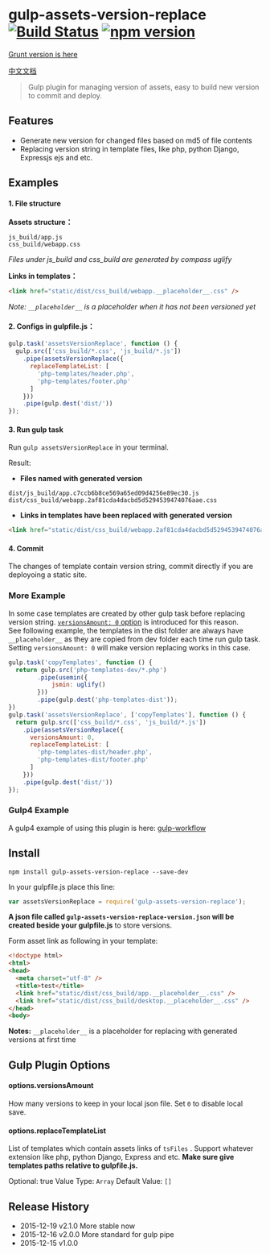 # gulp-assets-version-replace  [![Build Status](https://travis-ci.org/bammoo/gulp-assets-version-replace.svg?branch=master)](https://travis-ci.org/bammoo/gulp-assets-version-replace) [![npm version](https://badge.fury.io/js/gulp-assets-version-replace.svg)](http://badge.fury.io/js/gulp-assets-version-replace)

[Grunt version is here](https://www.npmjs.com/package/grunt-assets-version-replace)

[中文文档](README-cn.md)


> Gulp plugin for managing version of assets, easy to build new version to commit and deploy.


## Features

- Generate new version for changed files based on md5 of file contents
- Replacing version string in template files, like php, python Django, Expressjs ejs and etc.
  

## Examples


#### 1. File structure

**Assets structure：**
 
```
js_build/app.js
css_build/webapp.css
```
*Files under js_build and css_build are generated by compass uglify*

**Links in templates：**

```html
<link href="static/dist/css_build/webapp.__placeholder__.css" />
```

*Note:  `__placeholder__` is a placeholder when it has not been  versioned yet*

#### 2. Configs in gulpfile.js：

```js
gulp.task('assetsVersionReplace', function () {
  gulp.src(['css_build/*.css', 'js_build/*.js'])
    .pipe(assetsVersionReplace({
      replaceTemplateList: [
        'php-templates/header.php',
        'php-templates/footer.php'
      ]
    }))
    .pipe(gulp.dest('dist/'))
});
```
#### 3. Run gulp task

Run `gulp assetsVersionReplace` in your terminal.

Result:

* **Files named with generated version** 

```
dist/js_build/app.c7ccb6b8ce569a65ed09d4256e89ec30.js
dist/css_build/webapp.2af81cda4dacbd5d5294539474076aae.css
```

* **Links in templates have been replaced with generated version**

```html
<link href="static/dist/css_build/webapp.2af81cda4dacbd5d5294539474076aae.css" />
```

#### 4. Commit

The changes of template contain version string, commit directly if you are deployoing a static site.   


### More Example

In some case templates are created by other gulp task before replacing version string. [`versionsAmount: 0` option](#optionsreplacetemplatelist) is introduced for this reason.   
See following example, the templates in the dist folder are always have `__placeholder__` as they are copied from dev folder each time run gulp task. Setting `versionsAmount: 0` will make version replacing works in this case.

```js
gulp.task('copyTemplates', function () {
  return gulp.src('php-templates-dev/*.php')
        .pipe(usemin({
            jsmin: uglify()
        }))
        .pipe(gulp.dest('php-templates-dist'));
})
gulp.task('assetsVersionReplace', ['copyTemplates'], function () {
  return gulp.src(['css_build/*.css', 'js_build/*.js'])
    .pipe(assetsVersionReplace({
      versionsAmount: 0,
      replaceTemplateList: [
        'php-templates-dist/header.php',
        'php-templates-dist/footer.php'
      ]
    }))
    .pipe(gulp.dest('dist/'))
});
```

### Gulp4 Example

A gulp4 example of using this plugin is here: [gulp-workflow](https://github.com/bammoo/gulp-workflow/blob/master/h5-app/tasks-for-gulp4/gulpfile.js)

## Install

```shell
npm install gulp-assets-version-replace --save-dev
```

In your gulpfile.js place this line:

```js
var assetsVersionReplace = require('gulp-assets-version-replace');
```

**A json file called `gulp-assets-version-replace-version.json` will be created beside your gulpfile.js** to store versions.

Form asset link as following in your template:

```html
<!doctype html>
<html>
<head>
  <meta charset="utf-8" />
  <title>test</title>
  <link href="static/dist/css_build/app.__placeholder__.css" />
  <link href="static/dist/css_build/desktop.__placeholder__.css" />
</head>
<body>
```

**Notes:** 
`__placeholder__` is a placeholder for replacing with generated versions at first time


## Gulp Plugin Options

#### options.versionsAmount

How many versions to keep in your local json file. Set `0` to disable local save.

#### options.replaceTemplateList

List of templates which contain assets links of `tsFiles` . Support whatever extension like php, python Django, Express and etc. **Make sure give templates paths relative to gulpfile.js.**

Optional: true
Value Type: `Array`
Default Value: `[]`


## Release History

* 2015-12-19   v2.1.0   More stable now
* 2015-12-16   v2.0.0   More standard for gulp pipe
* 2015-12-15   v1.0.0

